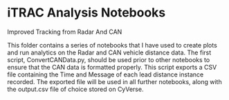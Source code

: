 # iTRAC Analysis Notebooks
 Improved Tracking from Radar And CAN

This folder contains a series of notebooks that I have used to create plots and run analytics on the Radar and CAN vehicle distance data. The first script, ConvertCANData.py, should be used prior to other notebooks to ensure that the CAN data is formatted properly. This script exports a CSV file containing the Time and Message of each lead distance instance recorded. The exported file will be used in all further notebooks, along with the output.csv file of choice stored on CyVerse.
